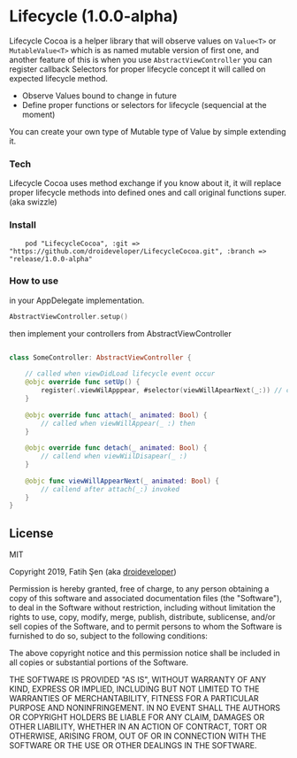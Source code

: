 # Lifecycle (1.0.0-alpha)

Lifecycle Cocoa is a helper library that will observe values on ```Value<T>``` or ```MutableValue<T>``` which is as named mutable version of first one, and another feature of this is when you use ```AbstractViewController``` you can register callback Selectors for proper lifecycle concept it will called on expected lifecycle method.

  - Observe Values bound to change in future
  - Define proper functions or selectors for lifecycle (sequencial at the moment)

You can create your own type of Mutable type of Value by simple extending it.

### Tech

Lifecycle Cocoa uses method exchange if you know about it, it will replace proper lifecycle methods into defined ones and call original functions super. (aka swizzle)

### Install

```pod
    pod "LifecycleCocoa", :git => "https://github.com/droideveloper/LifecycleCocoa.git", :branch => "release/1.0.0-alpha"
```

### How to use

in your AppDelegate implementation.
```swift
AbstractViewController.setup()
````
then implement your controllers from AbstractViewController
```swift

class SomeController: AbstractViewController {
    
    // called when viewDidLoad lifecycle event occur
    @objc override func setUp() {
        register(.viewWilApppear, #selector(viewWillApearNext(_:)) // can take args but we send only one for now
    }
    
    @objc override func attach(_ animated: Bool) {
        // called when viewWillAppear(_ :) then
    }
    
    @objc override func detach(_ animated: Bool) {
        // callend when viewWiilDisapear(_ :)
    }
    
    @objc func viewWillAppearNext(_ animated: Bool) {
        // callend after attach(_:) invoked
    }
}
```
License
----

MIT

Copyright 2019, Fatih Şen (aka [droideveloper](https://github.com/droideveloper))

Permission is hereby granted, free of charge, to any person obtaining a copy of this software and associated documentation files (the "Software"), to deal in the Software without restriction, including without limitation the rights to use, copy, modify, merge, publish, distribute, sublicense, and/or sell copies of the Software, and to permit persons to whom the Software is furnished to do so, subject to the following conditions:

The above copyright notice and this permission notice shall be included in all copies or substantial portions of the Software.

THE SOFTWARE IS PROVIDED "AS IS", WITHOUT WARRANTY OF ANY KIND, EXPRESS OR IMPLIED, INCLUDING BUT NOT LIMITED TO THE WARRANTIES OF MERCHANTABILITY, FITNESS FOR A PARTICULAR PURPOSE AND NONINFRINGEMENT. IN NO EVENT SHALL THE AUTHORS OR COPYRIGHT HOLDERS BE LIABLE FOR ANY CLAIM, DAMAGES OR OTHER LIABILITY, WHETHER IN AN ACTION OF CONTRACT, TORT OR OTHERWISE, ARISING FROM, OUT OF OR IN CONNECTION WITH THE SOFTWARE OR THE USE OR OTHER DEALINGS IN THE SOFTWARE.